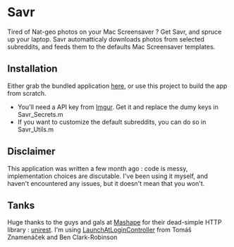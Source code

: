 Savr
====

Tired of Nat-geo photos on your Mac Screensaver ? Get Savr, and spruce up your laptop.
Savr automatticaly downloads photos from selected subreddits, and feeds them to the defaults Mac Screensaver templates.


## Installation

Either grab the bundled application [here](http://jcaille.github.io/savr), or use this project to build the app from scratch.

* You'll need a API key from [Imgur](https://api.imgur.com). Get it and replace the dumy keys in Savr_Secrets.m
* If you want to customize the default subreddits, you can do so in Savr_Utils.m

## Disclaimer

This application was written a few month ago : code is messy, implementation choices are discutable. I've been using it myself, and haven't encountered any issues, but it doesn't mean that you won't.

## Tanks

Huge thanks to the guys and gals at [Mashape](http://mashape.com) for their dead-simple HTTP library : [unirest](https://github.com/Mashape/unirest-obj-c).
I'm using [LaunchAtLoginController](https://github.com/Mozketo/LaunchAtLoginController) from Tomáš Znamenáček and Ben Clark-Robinson